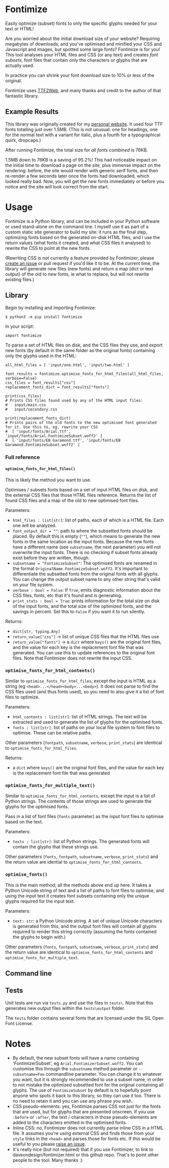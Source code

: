 # Fontimize

Easily optimize (subset) fonts to only the specific glyphs needed for your text or HTML!

Are you worried about the initial download size of your website? Requiring megabytes of downloads, and you've optimised and minified your CSS and Javascript and images, but spotted some large fonts? Fontimize is for you! This tool analyses your HTML files and CSS (or any text) and creates *font subsets*, font files that contain only the characters or glyphs that are actually used.

In practice you can shrink your font download size to 10% or less of the original.

Fontimize uses [TTF2Web](https://github.com/johncf/ttf2web), and many thanks and credit to the author of that fantastic library.

## Example Results

This library was originally created for my [personal website](https://daveon.design). It used four TTF fonts totalling just over 1.5MB. (This is not unusual: one for headings, one for the normal text with a variant for italic, plus a fourth for a typographical quirk, dropcaps.)

After running Fontimize, the total size for *all fonts combined* is 76KB.

1.5MB down to 76KB is a saving of 95.2%! This had noticeable impact on the initial time to download a page on the site, plus immense impact on the rendering: before, the site would render with generic serif fonts, and then re-render a few seconds later once the fonts had downloaded, which looked really bad. Now, you will get the new fonts immediately or before you notice and the site will look correct from the start.

# Usage

Fontimize is a Python library, and can be included in your Python software or used stand-alone on the command line. I myself use it as part of a custom static site generator to build my site: it runs as the final step, optimizing fonts based on the generated on-disk HTML files, and I use the return values (what fonts it created, and what CSS files it analysed) to rewrite the CSS to point at the new fonts.

(Rewriting CSS is not currently a feature provided by Fontimizer; please [create an issue](https://github.com/vintagedave/Fontimize/issues) or pull request if you'd like it to be. At the current time, the library will generate new files (new fonts) and return a map (dict or text output) of the old to new fonts, ie what to replace, but will not rewrite existing files.)

## Library

Begin by installing and importing Fontimize:

```
$ python3 -m pip install fontimize
```

In your script:

```
import fontimize
```

To parse a set of HTML files on disk, and the CSS files they use, and export new fonts (by default in the same folder as the original fonts) containing only the glyphs used in the HTML: 

```
all_html_files = [ 'input/one.html', 'input/two.html' ]

font_results = fontimize.optimise_fonts_for_html_files(all_html_files, verbose=False)
css_files = font_results["css"]
replacement_fonts_dict = font_results["fonts"]

print(css_files)
# Prints CSS files found used by any of the HTML input files:
#   input/main.css
#   input/secondary.css

print(replacement_fonts_dict)
# Prints pairs of the old fonts to the new optimised font generated for it. Use this to, eg, rewrite your CSS
#  [ 'input/fonts/Arial.ttf', 'input/fonts/Arial.FontimizeSubset.woff2' ]
#  [ 'input/fonts/EB Garamond.ttf', 'input/fonts/EB Garamond.FontimizeSubset.woff2' ]
```

### Full reference

#### `optimise_fonts_for_html_files()`

This is likely the method you want to use.

Optimises / subsets fonts based on a set of input HTML files on disk, and the external CSS files that those HTML files reference. Returns the list of found CSS files and a map of the old to new optimised font files.

Parameters:

* `html_files : list[str]`: list of paths, each of which is a HTML file. Each one will be analyzed.
* `font_output_dir = ""`: path to where the subsetted fonts should be placed. By default this is empty (`""`), which means to generate the new fonts in the same location as the input fonts. Because the new fonts have a different name (see `subsetname`, the next parameter) you will not overwrite the input fonts. There is no checking if subset fonts already exist before they are written, though.
* `subsetname = "FontimizeSubset"`: The optimised fonts are renamed in the format `OriginalName.FontimizeSubset.woff2`. It's important to differentiate the subsetted fonts from the original fonts with all glyphs. You can change the output subset name to any other string that's valid on your file system.
* `verbose : bool = False`: If `True`, emits diagnostic information about the CSS files, fonts, etc that it's found and is generating. 
* `print_stats : bool = True`: prints information for the total size on disk of the input fonts, and the total size of the optimized fonts, and the savings in percent. Set this to `False` if you want it to run silently.

Returns:
* `dict[str, typing.Any]`
* `return_value["css"]` -> list of unique CSS files that the HTML files use
* `return_value["fonts"]` -> a `dict` where `keys()` are the original font files, and the value for each key is the replacement font file that was generated. You can use this to update references to the original font files. Note that Fontimizer does not rewrite the input CSS.

### `optimise_fonts_for_html_contents()`

Similar to `optimise_fonts_for_html_files`, except the input is HTML as a string (eg `<head>...</head><body>...<body>`). It does not parse to find the CSS files used (and thus fonts used), so you need to also give it a list of font files to optimize.

Parameters:
* `html_contents : list[str]`: list of HTML strings. The text will be extracted and used to generate the list of glyphs for the optimised fonts.
* `fonts : list[str]`: list of paths on your local file system to font files to optimise. These can be relative paths.

Other parameters (`fontpath`, `subsetname`, `verbose`, `print_stats`) are identical to `optimise_fonts_for_html_files`.

Returns:
* a `dict` where `keys()` are the original font files, and the value for each key is the replacement font file that was generated

### `optimise_fonts_for_multiple_text()`

Similar to `optimise_fonts_for_html_contents`, except the input is a list of Python strings. The contents of those strings are used to generate the glyphs for the optimised fonts.

Pass in a list of font files (`fonts` parameter) as the input font files to optimise based on the text.

Parameters:
* `texts : list[str]`: list of Python strings. The generated fonts will contain the glyphs that these strings use.

Other parameters (`fonts`, `fontpath`, `subsetname`, `verbose`, `print_stats`) and the return value are idential to `optimise_fonts_for_html_contents`.

### `optimise_fonts()`

This is the main method; all the methods above end up here. It takes a Python Unicode string of text and a list of paths to font files to optimise, and using the input text it creates font subsets containing only the unique glyphs required for the input text.

Parameters:
* `text: str`: a Python Unicode string. A set of unique Unicode characters is generated from this, and the output font files will contain all glyphs required to render this string correctly (assuming the fonts contained the glyphs to begin with.) 

Other parameters (`fonts`, `fontpath`, `subsetname`, `verbose`, `print_stats`) and the return value are identical to `optimise_fonts_for_html_contents` and `optimise_fonts_for_multiple_text`.

## Command line


## Tests

Unit tests are run via `tests.py` and use the files in `tests\`. Note that this generates new output files within the `tests\output` folder.

The `tests` folder contains several fonts that are licensed under the SIL Open Font License.

# Notes

* By default, the new subset fonts will have a name containing 'FontimizerSubset', eg `Arial.FontimizerSubset.woff2`. You can customise this through the `subsetname` method parameter or `--subsetname=Foo` commandline parameter. You can change it to whatever you want, but it is strongly recommended to use a subset name, in order to not mistake the optimized subsetted font for the original containing all glyphs. The use of `FontimizeSubset` by default is to hopefully point anyone who spots it back to this library, so they can use it too. There is no need to retain it and you can use any phrase you wish.
* CSS pseudo-elements: yes, Fontimize parses CSS not just for the fonts that are used, but for glyphs that are presented onscreen. If you use `:before` or `:after`, the text / characters in those pseudo-elements are added to the characters emitted in the optimised fonts.
* Inline CSS: no, Fontimizer does not currently parse inline CSS in a HTML file. It assumes you're using external CSS and finds those from your `style` links in the `<head>` and parses those for fonts etc. If this would be useful to you please [raise an issue](https://github.com/vintagedave/Fontimize/issues).
* It's really nice (but not required) that if you use Fontimizer, to link to daveondesign/fontimizer.html or this github repo. That's to point other people to the tool. Many thanks :)


